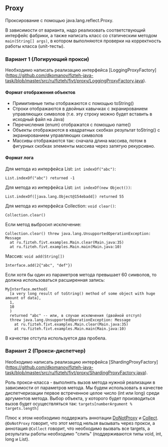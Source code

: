 ## Proxy
Проксирование с помощью java.lang.reflect.Proxy.

В зависимости от варианта, надо реализовать соответствующий интерфейс фабрики,
а также написать класс со статическим методом ```main(String[] args)```,
в котором выполняются проверки на корректность работы класса (unit-тесты).

### Вариант 1 (Логирующий прокси)
Необходимо написать реализацию интерфейса [LoggingProxyFactory]
(https://github.com/dkomanov/fizteh-java-task/blob/master/src/ru/fizteh/fivt/proxy/LoggingProxyFactory.java).

#### Формат отображения объектов
* Примитивные типы отображаются с помощью toString()
* Строки отображаются в двойных кавычках с экранированием управляющих символов
(т.е. эту строку можно будет вставить в исходный файл на Java)
* Перечисления (enum) отображатся с помощью name()
* Объекты отображаются в квадратных скобках результат toString() с экранированием
управляющих символов
* Массивы отображаются так: сначала длина массива, потом в фигурных скобках
элементы массива через запятую рекурсивно.

#### Формат лога
Для метода из интерфейса List: ```int indexOf("abc")```:
```
List.indexOf("abc") returned -1
```

Для метода из интерфейса List: ```int indexOf(new Object())```:
```
List.indexOf([java.lang.Object@154ebadd]) returned 55
```

Для метода из интерфейса Collection: ```void clear()```:
```
Collection.clear()
```

Если метод выбросил исключение:
```
Collection.clear() threw java.lang.UnsupportedOperationException: Message
  at ru.fizteh.fivt.examples.Main.clear(Main.java:35)
  at ru.fizteh.fivt.examples.Main.main(Main.java:10)
```

Массив: ```void add(String[])```
```
Interface.add(2{"abc", "def"})
```

Если хотя бы один из параметров метода превышает 60 символов, то должна
использоваться расширенная запись:
```
MyInterface.method(
  [a very long result of toString() method of some object with huge amount of data],
  1,
  10
  )
  returned "abc" -- или, в случае исключения (двойной отступ)
  threw java.lang.UnsupportedOperationException: Message
    at ru.fizteh.fivt.examples.Main.clear(Main.java:35)
    at ru.fizteh.fivt.examples.Main.main(Main.java:10)
```

В качестве отступа используется два пробела.

### Вариант 2 (Прокси-диспетчер)
Необходимо написать реализацию интерфейса [ShardingProxyFactory]
(https://github.com/dkomanov/fizteh-java-task/blob/master/src/ru/fizteh/fivt/proxy/ShardingProxyFactory.java).

Роль прокси-класса - выполнять вызов метода нужной реализации в зависимости
от параметров метода. Мы будем использовать в качестве диспетчеризации первое
встреченное целое число (int или long) среди аргументов метода. Выбор объекта,
у которого будет производиться вызов будет осуществляться так:
```targets[numberArgument % targets.length]```

Плюс к этом необходимо поддержать аннотации [DoNotProxy](https://github.com/dkomanov/fizteh-java-task/blob/master/src/ru/fizteh/fivt/proxy/DoNotProxy.java)
и [Collect](https://github.com/dkomanov/fizteh-java-task/blob/master/src/ru/fizteh/fivt/proxy/Collect.java).
```@DoNotProxy``` говорит, что этот метод нельзя вызывать через прокси, а аннотация
```@Collect``` говорит, что необходимо вызвать все targets, а результаты работы
необходимо "слить" (поддерживаются типы void, int, long и List).
